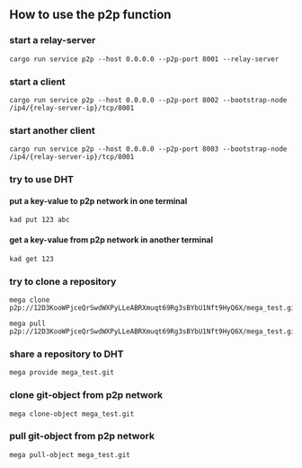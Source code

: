 ## How to use the p2p function

### start a relay-server

```
cargo run service p2p --host 0.0.0.0 --p2p-port 8001 --relay-server
```

### start a client

```
cargo run service p2p --host 0.0.0.0 --p2p-port 8002 --bootstrap-node /ip4/{relay-server-ip}/tcp/8001
```

### start another client

```
cargo run service p2p --host 0.0.0.0 --p2p-port 8003 --bootstrap-node /ip4/{relay-server-ip}/tcp/8001
```

### try to use DHT

#### put a key-value to p2p network in one terminal

```
kad put 123 abc 
```

#### get a key-value from p2p network in another terminal

```
kad get 123
```

### try to clone a repository

```
mega clone p2p://12D3KooWPjceQrSwdWXPyLLeABRXmuqt69Rg3sBYbU1Nft9HyQ6X/mega_test.git
```

```
mega pull p2p://12D3KooWPjceQrSwdWXPyLLeABRXmuqt69Rg3sBYbU1Nft9HyQ6X/mega_test.git
```

### share a repository to DHT

```
mega provide mega_test.git
```

### clone git-object from p2p network

```
mega clone-object mega_test.git
```

### pull git-object from p2p network

```
mega pull-object mega_test.git
```